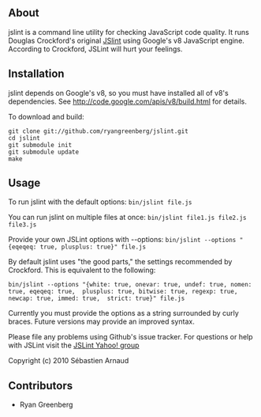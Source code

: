 ## About ##

jslint is a command line utility for checking JavaScript code quality. It runs Douglas Crockford's original
[JSlint](http://www.jslint.com) using Google's v8 JavaScript engine. According to Crockford, JSLint will hurt your feelings.

## Installation ##
jslint depends on Google's v8, so you must have installed all of v8's dependencies. See
http://code.google.com/apis/v8/build.html for details.

To download and build:

    git clone git://github.com/ryangreenberg/jslint.git
    cd jslint
    git submodule init
    git submodule update
    make

## Usage ##

To run jslint with the default options:
`bin/jslint file.js`

You can run jslint on multiple files at once:
`bin/jslint file1.js file2.js file3.js`

Provide your own JSLint options with --options:
`bin/jslint --options "{eqeqeq: true, plusplus: true}" file.js`

By default jslint uses "the good parts," the settings recommended by Crockford. This is equivalent to the following:

`bin/jslint --options "{white: true, onevar: true, undef: true, nomen: true, eqeqeq: true, 
plusplus: true, bitwise: true, regexp: true, newcap: true, immed: true, 
strict: true}" file.js`

Currently you must provide the options as a string surrounded by curly braces. Future versions may provide an improved syntax.

Please file any problems using Github's issue tracker. For questions or help with JSLint visit the [JSLint Yahoo! group](http://tech.groups.yahoo.com/group/jslint_com/)

Copyright (c) 2010 Sébastien Arnaud

## Contributors ##
- Ryan Greenberg